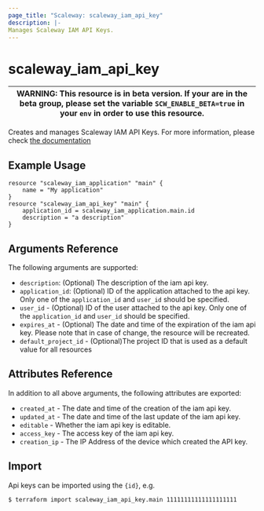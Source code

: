 ```yaml
---
page_title: "Scaleway: scaleway_iam_api_key"
description: |-
Manages Scaleway IAM API Keys.
---
```


# scaleway_iam_api_key

| WARNING: This resource is in beta version. If your are in the beta group, please set the variable `SCW_ENABLE_BETA=true` in your `env` in order to use this resource. |
|-----------------------------------------------------------------------------------------------------------------------------------------------------------------------|

Creates and manages Scaleway IAM API Keys. For more information, please check [the documentation](https://developers.scaleway.com/en/products/iam/api/v1alpha1/#api-keys-3665ae)

## Example Usage

```hcl
resource "scaleway_iam_application" "main" {
    name = "My application"
}
resource "scaleway_iam_api_key" "main" {
    application_id = scaleway_iam_application.main.id
    description = "a description"
}
```

## Arguments Reference

The following arguments are supported:

- `description`: (Optional) The description of the iam api key.
- `application_id`: (Optional) ID of the application attached to the api key.
  Only one of the `application_id` and `user_id` should be specified.
- `user_id` - (Optional) ID of the user attached to the api key.
  Only one of the `application_id` and `user_id` should be specified.
- `expires_at` - (Optional) The date and time of the expiration of the iam api key. Please note that in case of change, the resource will be recreated.
- `default_project_id` - (Optional)The project ID that is used as a default value for all resources

## Attributes Reference

In addition to all above arguments, the following attributes are exported:

- `created_at` - The date and time of the creation of the iam api key.
- `updated_at` - The date and time of the last update of the iam api key.
- `editable` - Whether the iam api key is editable.
- `access_key` - The access key of the iam api key.
- `creation_ip` - The IP Address of the device which created the API key.

## Import

Api keys can be imported using the `{id}`, e.g.

```bash
$ terraform import scaleway_iam_api_key.main 11111111111111111111
```
